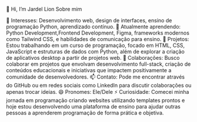 👋 Hi, I’m Jardel Lion
Sobre mim

👀 Interesses: Desenvolvimento web, design de interfaces, ensino de programação Python, aprendizado contínuo.
🌱 Atualmente aprendendo: Python Development,Frontend Development, Figma, frameworks modernos como Tailwind CSS, e habilidades de comunicação para ensino.
💼 Projetos: Estou trabalhando em um curso de programação, focado em HTML, CSS, JavaScript e estruturas de dados com Python, além de explorar a criação de aplicativos desktop a partir de projetos web.
💞️ Colaborações: Busco colaborar em projetos que envolvam desenvolvimento full-stack, criação de conteúdos educacionais e iniciativas que impactem positivamente a comunidade de desenvolvedores.
📫 Contato: Pode me encontrar através do GitHub ou em redes sociais como LinkedIn para discutir colaborações ou apenas trocar ideias.
😄 Pronomes: Ele/Dele
⚡ Curiosidade: Comecei minha jornada em programação criando websites utilizando templates prontos e hoje estou desenvolvendo uma plataforma de ensino para ajudar outras pessoas a aprenderem programação de forma prática e objetiva.
